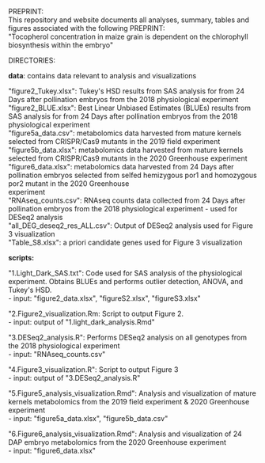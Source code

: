 PREPRINT:  
This repository and website documents all analyses, summary, tables and figures associated with the following PREPRINT:   
"Tocopherol concentration in maize grain is dependent on the chlorophyll biosynthesis within the embryo"

DIRECTORIES:  

**data**: contains data relevant to analysis and visualizations  

"figure2_Tukey.xlsx": Tukey's HSD results from SAS analysis for  from 24 Days after pollination embryos from the 2018 physiological experiment  
"figure2_BLUE.xlsx": Best Linear Unbiased Estimates (BLUEs) results from SAS analysis for from 24 Days after pollination embryos from the 2018 physiological experiment  
"figure5a_data.csv": metabolomics data harvested from mature kernels selected from CRISPR/Cas9 mutants in the 2019 field experiment    
"figure5b_data.xlsx": metabolomics data harvested from mature kernels selected from CRISPR/Cas9 mutants in the 2020 Greenhouse experiment     
"figure6_data.xlsx": metabolomics data harvested from 24 Days after pollination embryos selected from selfed hemizygous por1 and homozygous por2 mutant in the 2020 Greenhouse  
experiment    
"RNAseq_counts.csv": RNAseq counts data collected from 24 Days after pollination embryos from the 2018 physiological experiment - used for DESeq2 analysis    
"all_DEG_deseq2_res_ALL.csv": Output of DESeq2 analysis used for Figure 3 visualization   
"Table_S8.xlsx": a priori candidate genes used for Figure 3 visualization   

**scripts:**  

"1.Light_Dark_SAS.txt": Code used for SAS analysis of the physiological experiment. Obtains BLUEs and performs outlier detection, ANOVA, and Tukey's HSD.  
                            - input: "figure2_data.xlsx", "figureS2.xlsx", "figureS3.xlsx"  
                            
"2.Figure2_visualization.Rm: Script to output Figure 2.  
                              - input: output of "1.light_dark_analysis.Rmd"   
                              
"3.DESeq2_analysis.R": Performs DESeq2 analysis on all genotypes from the 2018 physiological experiment  
                      - input: "RNAseq_counts.csv"  
                      
"4.Figure3_visualization.R": Script to output Figure 3  
                            - input: output of "3.DESeq2_analysis.R"  
                            
"5.Figure5_analysis_visualization.Rmd": Analysis and visualization of mature kernels metabolomics from the 2019 field experiment & 2020 Greenhouse experiment   
                                       - input: "figure5a_data.xlsx", "figure5b_data.csv"  
                                       
"6.Figure6_analysis_visualization.Rmd": Analysis and visualization of 24 DAP embryo metabolomics from the 2020 Greenhouse experiment   
                                       - input: "figure6_data.xlsx"
                                  
                   
                            
